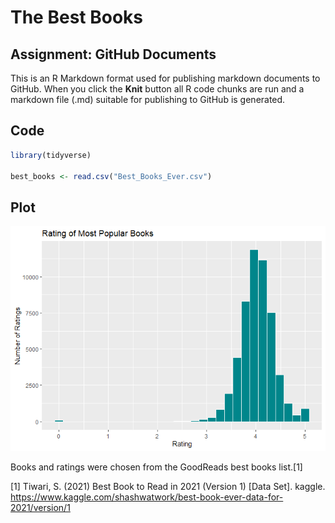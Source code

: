 The Best Books
================

## Assignment: GitHub Documents

This is an R Markdown format used for publishing markdown documents to
GitHub. When you click the **Knit** button all R code chunks are run and
a markdown file (.md) suitable for publishing to GitHub is generated.

## Code

``` r
library(tidyverse)

best_books <- read.csv("Best_Books_Ever.csv")
```

## Plot

![](README_files/figure-gfm/pressure-1.png)<!-- -->

Books and ratings were chosen from the GoodReads best books list.[1]

[1] Tiwari, S. (2021) Best Book to Read in 2021 (Version 1) \[Data
Set\]. kaggle.
<https://www.kaggle.com/shashwatwork/best-book-ever-data-for-2021/version/1>
